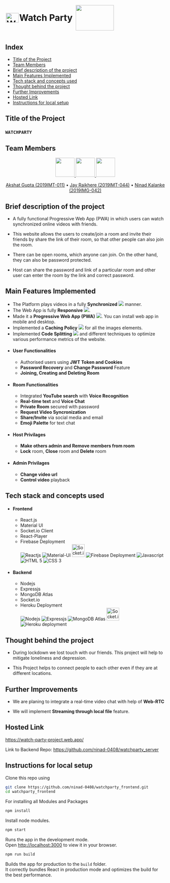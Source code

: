<h1 style="display: flex; align-items: center"> <img alt="Website Logo" src="https://www.linkpicture.com/q/favicon_20.png" height="30px" width="40px" style="margin: 2px"/> Watch Party <img src="https://media1.giphy.com/media/2irERnrC80bV4breHc/giphy.gif" width="120" height="80" style="margin: 10px" /></h1>

## Index
- [Title of the Project](#Title-of-the-Project)
- [Team Members](#Team-Members)
- [Brief description of the project](#Brief-description-of-the-project)
- [Main Features Implemented](#Main-Features-Implemented)
- [Tech stack and concepts used](#Tech-stack-and-concepts-used)
- [Thought behind the project](#Thought-behind-the-project)
- [Further Improvements](#Further-Improvements)
- [Hosted Link](#Hosted-Link)
- [Instructions for local setup](#Instructions-for-local-setup)

## Title of the Project
### `WATCHPARTY`

## Team Members

<p align="center">
<a href="https://github.com/akshat45">
	<img src="https://github.com/akshat45.png" width="60px">
</a>

<a href="https://github.com/jayraikhere">
	<img src="https://github.com/jayraikhere.png" width="60px">
</a>
<a href="https://github.com/ninad-0408/">
	<img src="https://github.com/ninad-0408.png" width="60px">
</a>
</p>
<p align="center">
		<a href="https://github.com/akshat45">Akshat Gupta (2019IMT-011)</a> •
		<a href="https://github.com/jayraikhere">Jay Raikhere (2019IMT-044)</a> •
     <a href="https://github.com/ninad-0408/">Ninad Kalanke  (2019IMG-042)</a> 
</p>

## Brief description of the project

  - A fully functional Progressive Web App (PWA) in which users can watch synchronized online videos with friends. 

  - This website allows the users to create/join a room and invite their friends by share the link of their room, so that other people can also join the room.
  - There can be open rooms, which anyone can join. On the other hand, they can also be password protected. 
  - Host can share the password and link of a particular room and other user can enter the room by the link and correct password.

## Main Features Implemented

- The Platform plays videos in a fully **Synchronized** <img src="https://img.icons8.com/color/15/000000/synchronize--v1.png"/> manner.
- The Web App is fully **Responsive** <img src="https://img.icons8.com/external-nawicon-flat-nawicon/20/000000/external-responsive-seo-and-marketing-nawicon-flat-nawicon.png"/>.
- Made it a **Progressive Web App (PWA)** <img src="https://img.icons8.com/cotton/15/000000/web-apps.png"/>. You can install web app in mobile and desktop.
- Implemented a **Caching Policy** <img src="https://img.icons8.com/external-filled-outline-geotatah/15/000000/external-policy-reverse-logistics-filled-outline-filled-outline-geotatah.png"/> for all the images elements.
- Implemented **Code Splitting** <img src="https://img.icons8.com/office/15/000000/code.png"/> and different techniques to optimize various performance metrics of the website.
- #### **User Functionalities**
  - Authorised users using **JWT Token and Cookies**
  - **Password Recovery** and **Change Password** Feature
  - **Joining, Creating and Deleting Room**
- #### **Room Functionalities**
  - Integrated **YouTube search** with **Voice Recognition**
  - **Real-time text** and **Voice Chat**
  - **Private Room** secured with password
  - **Request Video Syncronization**
  - **Share/Invite** via social media and email
  - **Emoji Palette** for text chat
- #### **Host Privilages**
  - **Make others admin and Remove members from room**
  - **Lock** room, **Close** room and **Delete** room
- #### **Admin Privilages**
  - **Change video url**
  - **Control video** playback

## Tech stack and concepts used
- #### **Frontend**
  - React.js
  - Material UI
  - Socket.io Client
  - React-Player
  - Firebase Deployment  
    <img title="Reactjs" src="https://img.icons8.com/color/40/000000/react-native.png"/>
    <img title="Material-UI" src="https://img.icons8.com/color/40/000000/material-ui.png"/>
    <img title="Socket.io Client" height='40px' src="https://socket.io/images/logo-dark.svg"/>
    <img title="Firebase Deployment" src="https://img.icons8.com/color/40/000000/firebase.png"/>
    <img title="Javascript" src="https://img.icons8.com/color/40/000000/javascript.png"/>
    <img title="HTML 5" src="https://img.icons8.com/color/40/000000/html-5--v1.png"/>
    <img title="CSS 3" src="https://img.icons8.com/color/40/000000/css3.png"/>
- #### **Backend**
  - Nodejs
  - Expressjs
  - MongoDB Atlas
  - Socket.io
  - Heroku Deployment  
    <img title="Nodejs" src="https://img.icons8.com/color/50/000000/nodejs.png"/>
    <img title="Expressjs" src="https://avatars.githubusercontent.com/u/5658226?s=40"/>
    <img title="MongoDB Atlas" src="https://img.icons8.com/color/40/000000/mongodb.png"/>
    <img title="Socket.io" height='40px' src="https://socket.io/images/logo-dark.svg"/>
    <img title="Heroku deployment" src="https://img.icons8.com/color/40/000000/heroku.png"/>

## Thought behind the project

- During lockdown we lost touch with our friends. This project will help to mitigate loneliness and depression.

- This Project helps to connect people to each other even if they are at different locations.

## Further Improvements
- We are planing to integrate a real-time video chat with help of **Web-RTC**

- We will implement **Streaming through local file** feature.

## Hosted Link 
https://watch-party-project.web.app/

Link to Backend Repo: https://github.com/ninad-0408/watchparty_server
## Instructions for local setup

Clone this repo using

```bash
git clone https://github.com/ninad-0408/watchparty_frontend.git
cd watchparty_frontend
```

For installing all Modules and Packages

```bash
npm install
```

Install node modules.

```bash
npm start
```

Runs the app in the development mode.\
Open [http://localhost:3000](http://localhost:3000) to view it in your browser.

```bash
npm run build
```

Builds the app for production to the `build` folder.\
It correctly bundles React in production mode and optimizes the build for the best performance.

<!-- ## Terminology:

The creater of the room is host and admin and other users in a room are members. The activity in a room is controlled by admins. The admin can make any members to admin and also have right to remove any member. The host can lock/unlock the room.

## Working:

- First, the user can login/signup to the website.
- Then he can create or join the room, a user can't join more than one room.
- Any of the admin can either paste the video link in the searchbar and send to all members.
- The admins have also facility to search YouTube videos by audio assistant or by writting some text in the searchbar.
- The users in a room can watch same online video syncronisely, and they can chat in the room.
- Any of the user can send audio message to all members.
- The host have access to close and delete the room. -->
